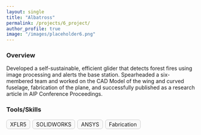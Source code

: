 ```yaml
---
layout: single
title: "Albatross"
permalink: /projects/6_project/
author_profile: true
image: "/images/placeholder6.png"
---
```


### Overview
Developed a self-sustainable, efficient glider that detects forest fires using image processing and alerts the base station. Spearheaded a six-membered team and worked on the CAD Model of the wing and curved fuselage, fabrication of the plane, and successfully published as a research article in AIP Conference Proceedings.

### Tools/Skills
<div style="display: flex; flex-wrap: wrap; gap: 6px; margin-top: 15px;">
  <div style="padding: 3px 9px; font-size: 14px; border: 1px solid #ccc; border-radius: 6px; background-color: #f9f9f9;">XFLR5</div>
  <div style="padding: 3px 9px; font-size: 14px; border: 1px solid #ccc; border-radius: 6px; background-color: #f9f9f9;">SOLIDWORKS</div>
  <div style="padding: 3px 9px; font-size: 14px; border: 1px solid #ccc; border-radius: 6px; background-color: #f9f9f9;">ANSYS</div>
  <div style="padding: 3px 9px; font-size: 14px; border: 1px solid #ccc; border-radius: 6px; background-color: #f9f9f9;">Fabrication</div>
</div>

